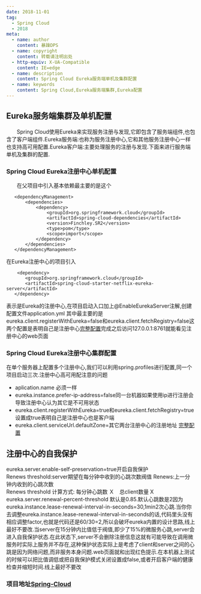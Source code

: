 ```yaml
---
date: 2018-11-01
tag: 
  - Spring Cloud
  - 2018
meta:
  - name: author
    content: 暴躁DPS
  - name: copyright
    content: 转载请注明出处
  - http-equiv: X-UA-Compatible
    content: IE=edge
  - name: description
    content: Spring Cloud Eureka服务端单机及集群配置
  - name: keywords 
    content: Spring Cloud,Eureka服务端集群,Eureka配置
---
```

## Eureka服务端集群及单机配置
&ensp;&ensp;&ensp;&ensp;Spring Cloud使用Eureka来实现服务注册与发现,它即包含了服务端组件,也包含了客户端组件.Eureka服务端:也称为服务注册中心,它和其他服务注册中心一样也支持高可用配置.Eureka客户端:主要处理服务的注册与发现.下面来进行服务端单机及集群的配置.  
<!-- more -->
### Spring Cloud Eureka注册中心单机配置
 &ensp;&ensp;&ensp;&ensp;在父项目中引入基本依赖最主要的是这个
 ```
    <dependencyManagement>
        <dependencies>
            <dependency>
                <groupId>org.springframework.cloud</groupId>
                <artifactId>spring-cloud-dependencies</artifactId>
                <version>Finchley.SR2</version>
                <type>pom</type>
                <scope>import</scope>
            </dependency>
        </dependencies>
    </dependencyManagement>
 ```
 在Eureka注册中心的项目引入
 ```
	 <dependency>
	    <groupId>org.springframework.cloud</groupId>
	    <artifactId>spring-cloud-starter-netflix-eureka-server</artifactId>
	</dependency>
 ```
 表示是Eureka的注册中心,在项目启动入口加上@EnableEurekaServer注解,创建配置文件application.yml
 其中最主要的是eureka.client.registerWithEureka=false和eureka.client.fetchRegistry=false这两个配置是表明自己是注册中心[完整配置](https://github.com/ZjBlog/Spring-Cloud/blob/master/eureka-serve/src/main/resources/application.yml)完成之后访问127.0.0.1:8761就能看见注册中心的web页面
### Spring Cloud Eureka注册中心集群配置
在单个服务器上配置多个注册中心,我们可以利用spring.profiles进行配置,同一个项目启动三次.注册中心高可用配注意的问题  

* aplication.name 必须一样
* eureka.instance.prefer-ip-address=false同一台机器如果使用ip进行注册会导致注册中心认为其它是不可用状态
* eureka.client.registerWithEureka=true和eureka.client.fetchRegistry=true设置成true表明自己是注册中心也是客户端
* eureka.client.serviceUrl.defaultZone=其它两台注册中心的注册地址
[完整配置](https://github.com/ZjBlog/Spring-Cloud/blob/master/eureka-serve/src/main/resources/application.yml)

##  注册中心的自我保护
eureka.server.enable-self-preservation=true开启自我保护  
Renews threshold:server期望在每分钟中收到的心跳次数阀值
Renews:上一分钟内收到的心跳次数  
Renews threshold 计算方式: 每分钟心跳数 Ｘ　总client数量 X eureka.server.renewal-percent-threshold 默认是0.85.默认心跳数是2因为eureka.instance.lease-renewal-interval-in-seconds=30,1min2次心跳.当你你去调整eureka.instance.lease-renewal-interval-in-seconds的话,代码里头没有相应调整factor,也就是代码还是60/30=2,所以会破坏eureka内置的设计思路,线上最好不要改.当server在15分钟内比值低于阀值,即少了15%的微服务心跳,server会进入自我保护状态.在此状态下,server不会删除注册信息这就有可能导致在调用微服务时实际上服务并不存在,这种保护状态实际上是考虑了client和server之间的心跳是因为网络问题,而非服务本身问题.web页面就和出现红色提示.在本机器上测试的时候可以把比值调低或把自我保护模式关闭设置成false,或者开启客户端的健康检查并缩短时间.线上最好不要改
### 项目地址[Spring-Cloud](https://github.com/ZjBlog/Spring-Cloud)